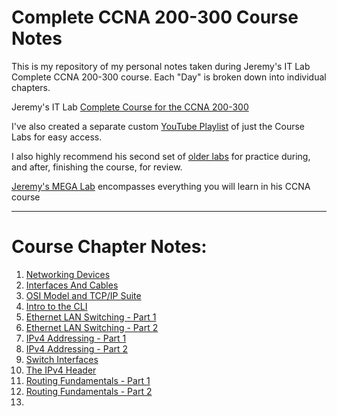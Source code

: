 # Complete CCNA 200-300 Course Notes

This is my repository of my personal notes taken during Jeremy's IT Lab Complete CCNA 200-300 course.
Each "Day" is broken down into individual chapters.

Jeremy's IT Lab [Complete Course for the CCNA 200-300](https://www.youtube.com/watch?v=H8W9oMNSuwo&list=PLxbwE86jKRgMpuZuLBivzlM8s2Dk5lXBQ) 

I've also created a separate custom [YouTube Playlist](https://www.youtube.com/watch?v=a1Im6GYaSno&list=PLeKkafR2n05H0FZNgcz2z56pMPooaskFr) of just the Course Labs for easy access.

I also highly recommend his second set of [older labs](https://www.youtube.com/watch?v=XgcGcrLKu1A&list=PLxbwE86jKRgMQ4HTuaJ7yQgA2BoNwY9ct) for practice during, and after, finishing the course, for review.

[Jeremy's MEGA Lab](https://www.youtube.com/watch?v=2p7-MluKAgE&list=PLeKkafR2n05G-C6sd19ZMKq7et__aDR1S) encompasses everything you will learn in his CCNA course

---

# Course Chapter Notes:

1. [Networking Devices](https://github.com/psaumur/CCNA/blob/main/Network_Devices.md)
2. [Interfaces And Cables](https://github.com/psaumur/CCNA/blob/main/Interfaces_and_Cables.md) 
3. [OSI Model and TCP/IP Suite](https://github.com/psaumur/CCNA/blob/main/OSI_Model_TCPSuite.md)
4. [Intro to the CLI](https://github.com/psaumur/CCNA/blob/main/intro_to_cli.md)
5. [Ethernet LAN Switching - Part 1](https://github.com/psaumur/CCNA/blob/main/Ethernet_LAN_Switching_Part1.md)
6. [Ethernet LAN Switching - Part 2](https://github.com/psaumur/CCNA/blob/main/Ethernet_LAN_Switching_Part2.md)
7. [IPv4 Addressing - Part 1](https://github.com/psaumur/CCNA/blob/main/IPv4_Addressing_Part1.md)
8. [IPv4 Addressing - Part 2](https://github.com/psaumur/CCNA/blob/main/IPv4_Addressing_Part2.md)
9. [Switch Interfaces](https://github.com/psaumur/CCNA/blob/main/Switch_Interfaces.md)
10. [The IPv4 Header](https://github.com/psaumur/CCNA/blob/main/The_IPv4_Header.md)
11. [Routing Fundamentals - Part 1](https://github.com/psaumur/CCNA/blob/main/Routing_Fundamentals_Part1.md)
12. [Routing Fundamentals - Part 2](https://github.com/psaumur/CCNA/blob/main/Routing_Fundamentals_Part2.md)
13. 

